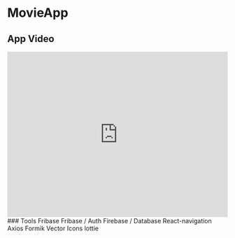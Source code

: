 # MovieApp
## App Video
<div style="padding:75% 0 0 0;position:relative;"><iframe src="https://player.vimeo.com/video/831490995?h=96b6a32824&amp;badge=0&amp;autopause=0&amp;player_id=0&amp;app_id=58479" frameborder="0" allow="autoplay; fullscreen; picture-in-picture" allowfullscreen style="position:absolute;top:0;left:0;width:100%;height:100%;" title="AppVideo"></iframe></div><script src="https://player.vimeo.com/api/player.js"></script>
### Tools
Fribase
Fribase / Auth
Firebase / Database
React-navigation
Axios
Formik
Vector Icons
lottie
